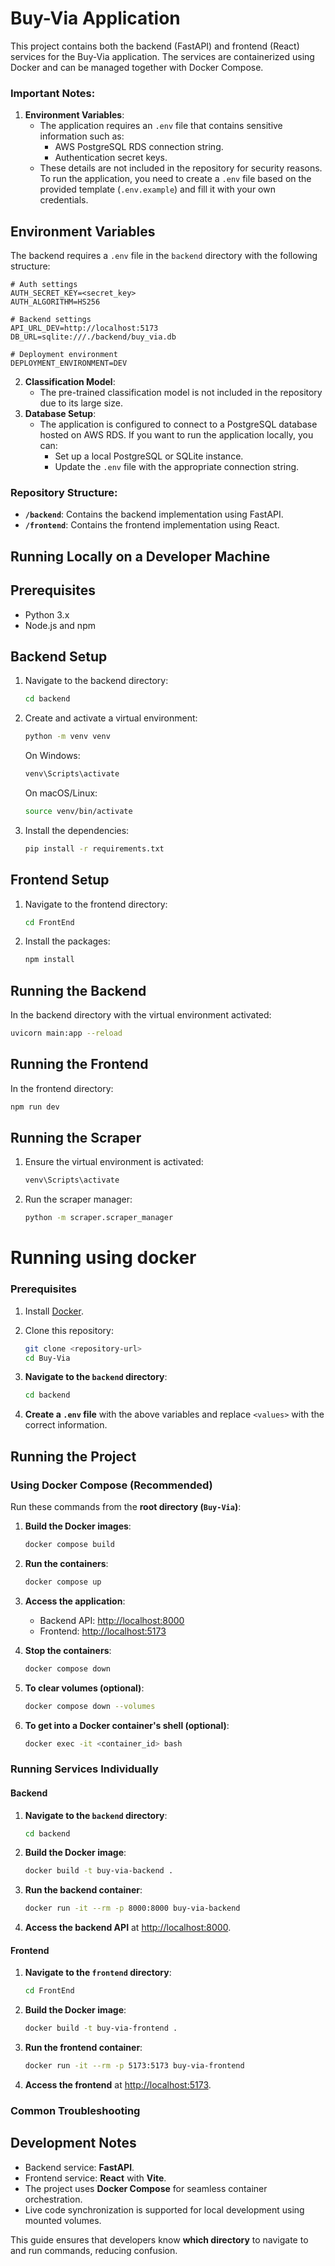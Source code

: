 # Buy-Via Application

This project contains both the backend (FastAPI) and frontend (React) services for the Buy-Via application. The services are containerized using Docker and can be managed together with Docker Compose.


### Important Notes:
1. **Environment Variables**:
   - The application requires an `.env` file that contains sensitive information such as:
     - AWS PostgreSQL RDS connection string.
     - Authentication secret keys.
   - These details are not included in the repository for security reasons. To run the application, you need to create a `.env` file based on the provided template (`.env.example`) and fill it with your own credentials.

## Environment Variables
The backend requires a `.env` file in the `backend` directory with the following structure:

```plaintext
# Auth settings
AUTH_SECRET_KEY=<secret_key>
AUTH_ALGORITHM=HS256

# Backend settings
API_URL_DEV=http://localhost:5173
DB_URL=sqlite:///./backend/buy_via.db

# Deployment environment
DEPLOYMENT_ENVIRONMENT=DEV
```

2. **Classification Model**:
   - The pre-trained classification model is not included in the repository due to its large size.
3. **Database Setup**:
   - The application is configured to connect to a PostgreSQL database hosted on AWS RDS. If you want to run the application locally, you can:
     - Set up a local PostgreSQL or SQLite instance.
     - Update the `.env` file with the appropriate connection string.

### Repository Structure:
- **`/backend`**: Contains the backend implementation using FastAPI.
- **`/frontend`**: Contains the frontend implementation using React.


## Running Locally on a Developer Machine

## Prerequisites

- Python 3.x
- Node.js and npm

## Backend Setup

1. Navigate to the backend directory:

    ```bash
    cd backend
    ```

2. Create and activate a virtual environment:

    ```bash
    python -m venv venv
    ```

    On Windows:

    ```bash
    venv\Scripts\activate
    ```

    On macOS/Linux:

    ```bash
    source venv/bin/activate
    ```

3. Install the dependencies:

    ```bash
    pip install -r requirements.txt
    ```

## Frontend Setup

1. Navigate to the frontend directory:

    ```bash
    cd FrontEnd
    ```

2. Install the packages:

    ```bash
    npm install
    ```

## Running the Backend

In the backend directory with the virtual environment activated:

```bash
uvicorn main:app --reload
```

## Running the Frontend

In the frontend directory:

```bash
npm run dev
```

## Running the Scraper

1. Ensure the virtual environment is activated:

    ```bash
    venv\Scripts\activate
    ```

2. Run the scraper manager:

    ```bash
    python -m scraper.scraper_manager
    ```

# Running using docker

### Prerequisites
1. Install [Docker](https://docs.docker.com/get-docker/).
2. Clone this repository:
    ```bash
    git clone <repository-url>
    cd Buy-Via
    ```

1. **Navigate to the `backend` directory**:
    ```bash
    cd backend
    ```

2. **Create a `.env` file** with the above variables and replace `<values>` with the correct information.

## Running the Project

### Using Docker Compose (Recommended)
Run these commands from the **root directory (`Buy-Via`)**:

1. **Build the Docker images**:
    ```bash
    docker compose build
    ```

2. **Run the containers**:
    ```bash
    docker compose up
    ```

3. **Access the application**:
    - Backend API: [http://localhost:8000](http://localhost:8000)
    - Frontend: [http://localhost:5173](http://localhost:5173)

4. **Stop the containers**:
    ```bash
    docker compose down
    ```

5. **To clear volumes (optional)**:
    ```bash
    docker compose down --volumes
    ```
6. **To get into a Docker container's shell (optional)**:
    ```bash
    docker exec -it <container_id> bash
    ```

### Running Services Individually

#### Backend

1. **Navigate to the `backend` directory**:
    ```bash
    cd backend
    ```

2. **Build the Docker image**:
    ```bash
    docker build -t buy-via-backend .
    ```

3. **Run the backend container**:
    ```bash
    docker run -it --rm -p 8000:8000 buy-via-backend
    ```

4. **Access the backend API** at [http://localhost:8000](http://localhost:8000).

#### Frontend

1. **Navigate to the `frontend` directory**:
    ```bash
    cd FrontEnd
    ```

2. **Build the Docker image**:
    ```bash
    docker build -t buy-via-frontend .
    ```

3. **Run the frontend container**:
    ```bash
    docker run -it --rm -p 5173:5173 buy-via-frontend
    ```

4. **Access the frontend** at [http://localhost:5173](http://localhost:5173).

### Common Troubleshooting

## Development Notes

- Backend service: **FastAPI**.
- Frontend service: **React** with **Vite**.
- The project uses **Docker Compose** for seamless container orchestration.
- Live code synchronization is supported for local development using mounted volumes.

This guide ensures that developers know **which directory** to navigate to and run commands, reducing confusion.
